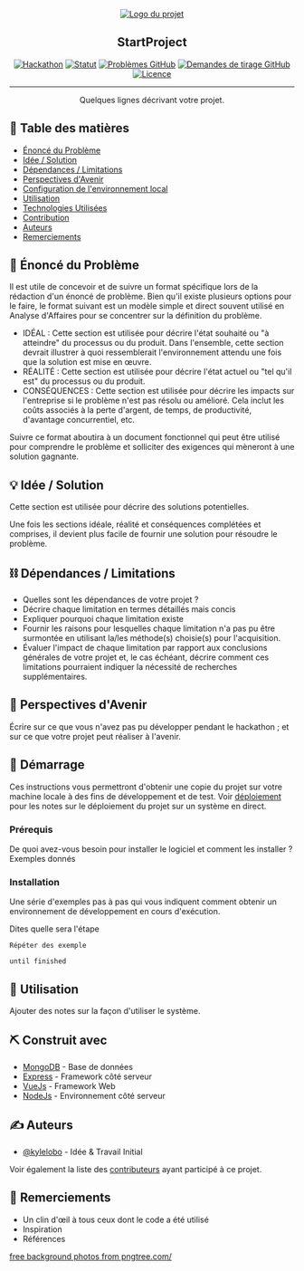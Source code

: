 <p align="center">
  <a href="" rel="noopener">
    <img src="https://i.imgur.com/AZ2iWek.png" alt="Logo du projet"></a>
</p>
<h2 align="center">StartProject</h2>

<div align="center">

[![Hackathon](https://img.shields.io/badge/hackathon-nom-orange.svg)](http://hackathon.url.com)
[![Statut](https://img.shields.io/badge/statut-actif-success.svg)]()
[![Problèmes GitHub](https://img.shields.io/github/issues/kylelobo/The-Documentation-Compendium.svg)](https://github.com/kylelobo/The-Documentation-Compendium/issues)
[![Demandes de tirage GitHub](https://img.shields.io/github/issues-pr/kylelobo/The-Documentation-Compendium.svg)](https://github.com/kylelobo/The-Documentation-Compendium/pulls)
[![Licence](https://img.shields.io/badge/licence-MIT-blue.svg)](LICENSE.md)

</div>

---

<p align="center"> Quelques lignes décrivant votre projet.
    <br> 
</p>

## 📝 Table des matières

- [Énoncé du Problème](#enonce_du_probleme)
- [Idée / Solution](#idee)
- [Dépendances / Limitations](#limites)
- [Perspectives d'Avenir](#perspectives_avenir)
- [Configuration de l'environnement local](#demarrage)
- [Utilisation](#utilisation)
- [Technologies Utilisées](#stack_technologique)
- [Contribution](../CONTRIBUTING.md)
- [Auteurs](#auteurs)
- [Remerciements](#remerciements)

## 🧐 Énoncé du Problème <a name = "enonce_du_probleme"></a>

Il est utile de concevoir et de suivre un format spécifique lors de la rédaction d'un énoncé de problème. Bien qu'il existe plusieurs options pour le faire, le format suivant est un modèle simple et direct souvent utilisé en Analyse d'Affaires pour se concentrer sur la définition du problème.

- IDÉAL : Cette section est utilisée pour décrire l'état souhaité ou "à atteindre" du processus ou du produit. Dans l'ensemble, cette section devrait illustrer à quoi ressemblerait l'environnement attendu une fois que la solution est mise en œuvre.
- RÉALITÉ : Cette section est utilisée pour décrire l'état actuel ou "tel qu'il est" du processus ou du produit.
- CONSÉQUENCES : Cette section est utilisée pour décrire les impacts sur l'entreprise si le problème n'est pas résolu ou amélioré. Cela inclut les coûts associés à la perte d'argent, de temps, de productivité, d'avantage concurrentiel, etc.

Suivre ce format aboutira à un document fonctionnel qui peut être utilisé pour comprendre le problème et solliciter des exigences qui mèneront à une solution gagnante.

## 💡 Idée / Solution <a name = "idee"></a>

Cette section est utilisée pour décrire des solutions potentielles.

Une fois les sections idéale, réalité et conséquences
complétées et comprises, il devient plus facile de fournir une solution pour résoudre le problème.

## ⛓️ Dépendances / Limitations <a name = "limites"></a>

- Quelles sont les dépendances de votre projet ?
- Décrire chaque limitation en termes détaillés mais concis
- Expliquer pourquoi chaque limitation existe
- Fournir les raisons pour lesquelles chaque limitation n'a pas pu être surmontée en utilisant la/les méthode(s) choisie(s) pour l'acquisition.
- Évaluer l'impact de chaque limitation par rapport aux conclusions générales de votre projet et, le cas échéant, décrire comment ces limitations pourraient indiquer la nécessité de recherches supplémentaires.

## 🚀 Perspectives d'Avenir <a name = "perspectives_avenir"></a>

Écrire sur ce que vous n'avez pas pu développer pendant le hackathon ; et sur ce que votre projet peut réaliser à l'avenir.

## 🏁 Démarrage <a name = "demarrage"></a>

Ces instructions vous permettront d'obtenir une copie du projet sur votre machine locale à des fins de développement et de test. Voir [déploiement](#deployment) pour les notes sur le déploiement du projet sur un système en direct.

### Prérequis

De quoi avez-vous besoin pour installer le logiciel et comment les installer ?
Exemples donnés

### Installation

Une série d'exemples pas à pas qui vous indiquent comment obtenir un environnement de développement en cours d'exécution.

Dites quelle sera l'étape


```
Répéter des exemple
```


```
until finished
```


## 🎈 Utilisation <a name="utilisation"></a>

Ajouter des notes sur la façon d'utiliser le système.

## ⛏️ Construit avec <a name = "stack_technologique"></a>

- [MongoDB](https://www.mongodb.com/) - Base de données
- [Express](https://expressjs.com/) - Framework côté serveur
- [VueJs](https://vuejs.org/) - Framework Web
- [NodeJs](https://nodejs.org/en/) - Environnement côté serveur

## ✍️ Auteurs <a name = "auteurs"></a>

- [@kylelobo](https://github.com/kylelobo) - Idée & Travail Initial

Voir également la liste des [contributeurs](https://github.com/kylelobo/The-Documentation-Compendium/contributors)
ayant participé à ce projet.

## 🎉 Remerciements <a name = "remerciements"></a>

- Un clin d'œil à tous ceux dont le code a été utilisé
- Inspiration
- Références











 <a href='https://pngtree.com/freebackground/dark-vector-abstract-background_1159556.html'>free background photos from pngtree.com/</a>